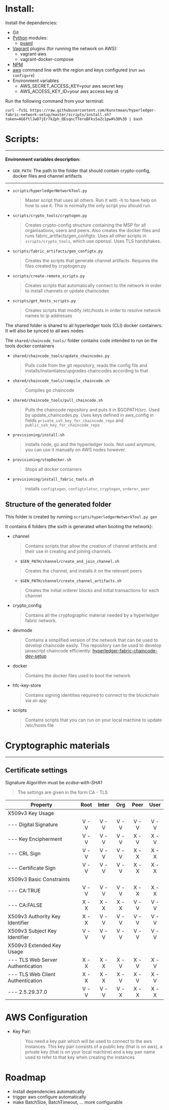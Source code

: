 # Install:

Install the dependencies:
* Git
* [Python](https://www.python.org/downloads/) modules:
    * [pyaml](https://github.com/yaml/pyyaml)
* [Vagrant](https://www.vagrantup.com/docs/installation/) plugins (for running the network on AWS):
    * vagrant-aws
    * vagrant-docker-compose
* [NPM](https://docs.npmjs.com/getting-started/installing-node)
* [aws](https://aws.amazon.com/cli/) command line with the region and keys configured (run `aws configure`)
* Environment variables
   * AWS_SECRET_ACCESS_KEY=your aws secret key
   * AWS_ACCESS_KEY_ID=your aws access key id

Run the following command from your terminal:

    curl -fsSL https://raw.githubusercontent.com/Kunstmaan/hyperledger-fabric-network-setup/master/scripts/install.sh?token=AG6ftlJwD7jEr7kZph_QEsqncTTeroBFks5aZc1pwA%3D%3D | bash

# Scripts:

---
#### Environment variables description:
* `GEN_PATH`: The path to the folder that should contain crypto-config, docker files and channel artifacts

---

* `scripts/hyperledgerNetworkTool.py`
    > Master script that uses all others. Run it with -h to have help on how to use it. This is normally the only script you should run.

* `scripts/crypto_tools/cryptogen.py`
    > Creates crypto-config structure containing the MSP for all organisations, users and peers. Also creates the docker files and runs fabric_artifacts/gen_configtx. Uses all other scripts in `scripts/crypto_tools`, which use openssl.
    Uses TLS handshakes.

* `scripts/fabric_artifacts/gen_configtx.py`
    > Creates the scripts that generate channel artifacts. Requires the files created by cryptogen.py

* `scripts/create-remote_scripts.py`
    > Creates scripts that automatically connect to the network in order to install channels or update chaincodes

* `scripts/get_hosts_scripts.py`
    > Creates scripts that modify /etc/hosts in order to resolve network names to ip addresses


The shared folder is shared to all hyperledger tools (CLI) docker containers. It will also be synced to all aws nodes

The `shared/chaincode_tools/` folder contains code intended to run on the tools docker containers
* `shared/chaincode_tools/update_chaincodes.py`
    > Pulls code from the git repository, reads the config file and installs/instantiates/upgrades chaincodes according to that

* `shared/chaincode_tools/compile_chaincode.sh`
    > Compiles go chaincode

* `shared/chaincode_tools/pull_chaincode.sh`
    > Pulls the chaincode repository and puts it in $GOPATH/src. Used by update_chaincodes.py. Uses keys defined in aws_config in fields `private_ssh_key_for_chaincode_repo` and `public_ssh_key_for_chaincode_repo`

* `provisioning/install.sh`
    > installs node, go and the hyperledger tools. Not used anymore, you can use it manually on AWS nodes however.

* `provisioning/stopDocker.sh`
    > Stops all docker containers

* `provisioning/install_fabric_tools.sh`
    > installs `configtxgen`, `configtxlator`, `cryptogen`, `orderer`, `peer`

## Structure of the generated folder

This folder is created by running `scripts/hyperledgerNetworkTool.py gen`

It contains 6 folders (the sixth is generated when booting the network):
* channel
    > Contains scripts that allow the creation of channel artifacts and their
    use in creating and joining channels.

    * `$GEN_PATH/channel/create_and_join_channel.sh`
    > Creates the channel, and installs it on the relevant peers

    * `$GEN_PATH/channel/create_channel_artifacts.sh`
    > Creates the initial orderer blocks and initial transactions for each channel

* crypto_config
    > Contains all the cryptographic material needed by a hyperledger fabric network.

* devmode
    > Contains a simplified version of the network that can be used to develop chaincode easily.
    This repository can be used to develop javascript chaincode efficiently: [hyperledger-fabric-chaincode-dev-setup](https://github.com/janb87/hyperledger-fabric-chaincode-dev-setup)

* docker
    > Contains the docker files used to boot the network

* hfc-key-store
    > Contains signing identities required to connect to the blockchain via an app

* scripts
    > Contains scripts that you can run on your local machine to update /etc/hosts file


# Cryptographic materials
------
## Certificate settings

Signature Algorithm must be *ecdsa-with-SHA1*
> The settings are given in the form CA - TLS

| Property                          | Root  | Inter | Org   | Peer  | User  |
| --------------------------------- |:-----:|:-----:|:-----:|:-----:|:-----:|
| X509v3 Key Usage                  |       |       |       |       |       |
| --- Digital Signature             | V - V | V - V | V - V | V - V | V - V |
| --- Key Encipherment              | V - V | V - V | V - V | X - V | X - V |
| --- CRL Sign                      | V - V | V - V | V - V | X - X | X - X |
| --- Certificate Sign              | V - V | V - V | V - V | X - X | X - X |
| X509v3 Basic Constraints          |       |       |       |       |       |
| --- CA:TRUE                       | V - V | V - V | V - V | X - X | X - X |
| --- CA:FALSE                      | X - X | X - X | X - X | V - V | V - V |
| X509v3 Authority Key Identifier   | X - X | V - V | V - V | V - V | V - V |
| X509v3 Subject Key Identifier     | V - V | V - V | V - V | V - V | V - V |
| X509v3 Extended Key Usage         |       |       |       |       |       |
| --- TLS Web Server Authentication | X - X | X - X | X - V | X - V | X - V |
| --- TLS Web Client Authentication | X - X | X - X | X - V | X - V | X - V |
| --- 2.5.29.37.0                   | V - V | V - V | V - X | X - X | X - X |


# AWS Configuration
* Key Pair:
  > You need a key pair which will be used to connect to the aws instances. This key
    pair consists of a public key (that is on aws), a private key (that is on your local machine) and a
    key pair name used to refer to that key when creating the instances
    
# Roadmap
* Install dependencies automatically
* trigger aws configure automatically
* make BatchSize, BatchTimeout, ... more configurable
